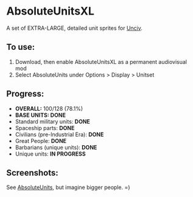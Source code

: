 # AbsoluteUnitsXL

A set of EXTRA-LARGE, detailed unit sprites for [Unciv](https://github.com/yairm210/Unciv). 

## To use: 
1. Download, then enable AbsoluteUnitsXL as a permanent audiovisual mod
2. Select AbsoluteUnits under Options > Display > Unitset

## Progress:
  * **OVERALL:** 100/128 (78.1%)
  * **BASE UNITS: DONE**
  * Standard military units: **DONE**
  * Spaceship parts: **DONE**
  * Civilians (pre-Industrial Era): **DONE**
  * Great People: **DONE**
  * Barbarians (unique units): **DONE**
  * Unique units: **IN PROGRESS**

## Screenshots:

See [AbsoluteUnits](https://github.com/letstalkaboutdune/AbsoluteUnits), but imagine bigger people. =)
